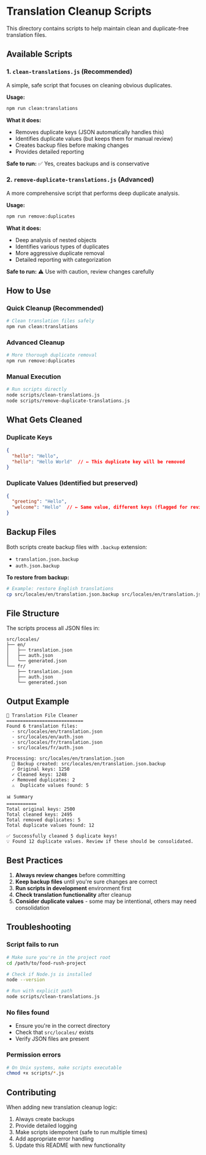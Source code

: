 # Translation Cleanup Scripts

This directory contains scripts to help maintain clean and duplicate-free translation files.

## Available Scripts

### 1. `clean-translations.js` (Recommended)
A simple, safe script that focuses on cleaning obvious duplicates.

**Usage:**
```bash
npm run clean:translations
```

**What it does:**
- Removes duplicate keys (JSON automatically handles this)
- Identifies duplicate values (but keeps them for manual review)
- Creates backup files before making changes
- Provides detailed reporting

**Safe to run:** ✅ Yes, creates backups and is conservative

### 2. `remove-duplicate-translations.js` (Advanced)
A more comprehensive script that performs deep duplicate analysis.

**Usage:**
```bash
npm run remove:duplicates
```

**What it does:**
- Deep analysis of nested objects
- Identifies various types of duplicates
- More aggressive duplicate removal
- Detailed reporting with categorization

**Safe to run:** ⚠️ Use with caution, review changes carefully

## How to Use

### Quick Cleanup (Recommended)
```bash
# Clean translation files safely
npm run clean:translations
```

### Advanced Cleanup
```bash
# More thorough duplicate removal
npm run remove:duplicates
```

### Manual Execution
```bash
# Run scripts directly
node scripts/clean-translations.js
node scripts/remove-duplicate-translations.js
```

## What Gets Cleaned

### Duplicate Keys
```json
{
  "hello": "Hello",
  "hello": "Hello World"  // ← This duplicate key will be removed
}
```

### Duplicate Values (Identified but preserved)
```json
{
  "greeting": "Hello",
  "welcome": "Hello"  // ← Same value, different keys (flagged for review)
}
```

## Backup Files

Both scripts create backup files with `.backup` extension:
- `translation.json.backup`
- `auth.json.backup`

**To restore from backup:**
```bash
# Example: restore English translations
cp src/locales/en/translation.json.backup src/locales/en/translation.json
```

## File Structure

The scripts process all JSON files in:
```
src/locales/
├── en/
│   ├── translation.json
│   ├── auth.json
│   └── generated.json
└── fr/
    ├── translation.json
    ├── auth.json
    └── generated.json
```

## Output Example

```
🧹 Translation File Cleaner
============================
Found 6 translation files:
  - src/locales/en/translation.json
  - src/locales/en/auth.json
  - src/locales/fr/translation.json
  - src/locales/fr/auth.json

Processing: src/locales/en/translation.json
  📁 Backup created: src/locales/en/translation.json.backup
  ✓ Original keys: 1250
  ✓ Cleaned keys: 1248
  ✓ Removed duplicates: 2
  ⚠️  Duplicate values found: 5

📊 Summary
===========
Total original keys: 2500
Total cleaned keys: 2495
Total removed duplicates: 5
Total duplicate values found: 12

✅ Successfully cleaned 5 duplicate keys!
💡 Found 12 duplicate values. Review if these should be consolidated.
```

## Best Practices

1. **Always review changes** before committing
2. **Keep backup files** until you're sure changes are correct
3. **Run scripts in development** environment first
4. **Check translation functionality** after cleanup
5. **Consider duplicate values** - some may be intentional, others may need consolidation

## Troubleshooting

### Script fails to run
```bash
# Make sure you're in the project root
cd /path/to/food-rush-project

# Check if Node.js is installed
node --version

# Run with explicit path
node scripts/clean-translations.js
```

### No files found
- Ensure you're in the correct directory
- Check that `src/locales/` exists
- Verify JSON files are present

### Permission errors
```bash
# On Unix systems, make scripts executable
chmod +x scripts/*.js
```

## Contributing

When adding new translation cleanup logic:

1. Always create backups
2. Provide detailed logging
3. Make scripts idempotent (safe to run multiple times)
4. Add appropriate error handling
5. Update this README with new functionality